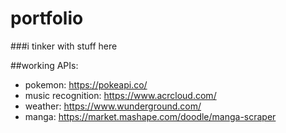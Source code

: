 # portfolio
###i tinker with stuff here

##working APIs:

- pokemon: https://pokeapi.co/ 
- music recognition: https://www.acrcloud.com/
- weather: https://www.wunderground.com/
- manga: https://market.mashape.com/doodle/manga-scraper

